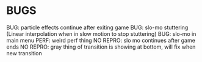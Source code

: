 BUGS
====

BUG: particle effects continue after exiting game
BUG: slo-mo stuttering (Linear interpolation when in slow motion to stop stuttering)
BUG: slo-mo in main menu
PERF: weird perf thing
NO REPRO: slo mo continues after game ends
NO REPRO: gray thing of transition is showing at bottom, will fix when new transition
